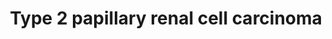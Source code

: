 ---
annotations:
- type: Pathway Ontology
  value: disease pathway
- type: Disease Ontology
  value: papillary renal cell carcinoma
authors:
- Khanspers
- AlexanderPico
description: Renal cell carcinoma (RCC), the most common form of kidney cancer in
  adults, is not a single disease but rather a collection of different tumor types
  driven by distinct genetic changes that arise within the same tissue. Papillary
  RCC represents 15 to 20 percent of RCC diagnoses and can manifest as an aggressive,
  solitary tumor or as multiple, slow-growing tumors. Papillary RCC itself has two
  main subtypes, type 1 and type 2, that are distinguished histologically. Little
  is currently known about the genetic basis of non-hereditary papillary RCC and patients
  receive treatment simply based on disease stage. If caught early, the disease can
  usually be cured surgically. From https://ccr.cancer.gov/news/article/understanding-papillary-renal-cell-carcinoma  Based
  on [http://www.genome.jp/kegg-bin/show_pathway?hsa05211 KEGG]
last-edited: 2019-09-05
organisms:
- Homo sapiens
redirect_from:
- /index.php/Pathway:WP4241
- /instance/WP4241
schema-jsonld:
- '@context': https://schema.org/
  '@id': https://wikipathways.github.io/pathways/WP4241.html
  '@type': Dataset
  creator:
    '@type': Organization
    name: WikiPathways
  description: Renal cell carcinoma (RCC), the most common form of kidney cancer in
    adults, is not a single disease but rather a collection of different tumor types
    driven by distinct genetic changes that arise within the same tissue. Papillary
    RCC represents 15 to 20 percent of RCC diagnoses and can manifest as an aggressive,
    solitary tumor or as multiple, slow-growing tumors. Papillary RCC itself has two
    main subtypes, type 1 and type 2, that are distinguished histologically. Little
    is currently known about the genetic basis of non-hereditary papillary RCC and
    patients receive treatment simply based on disease stage. If caught early, the
    disease can usually be cured surgically. From https://ccr.cancer.gov/news/article/understanding-papillary-renal-cell-carcinoma  Based
    on [http://www.genome.jp/kegg-bin/show_pathway?hsa05211 KEGG]
  keywords:
  - DVL2
  - EPAS1
  - SFPQ
  - Fumarate
  - VEGF Signaling
  - L-malate
  - FH
  - CTSK
  - ARNT
  - ARNT2
  - TGFB1
  - EGLN1
  - EGLN3
  - VHL
  - oxygen
  - EP300
  - CREBBP
  - TFEB
  - SLC2A1
  - PDGFB
  - RBX1
  - BIRC7
  - CADM2
  - HIF1A
  - TFE3
  - ELOC
  - SETD2
  - 'TGFb Signaling '
  - TGFB3
  - TGFA
  - DIAPH1
  - TGFB2
  - COL21A1
  - VEGFA
  - ELOB
  - CUL2
  - PRCC
  - EGLN2
  - Citrate Cycle
  - CDKN1A
  - Pathway
  license: CC0
  name: Type 2 papillary renal cell carcinoma
seo: CreativeWork
title: Type 2 papillary renal cell carcinoma
wpid: WP4241
---
